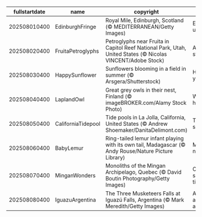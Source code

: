 |fullstartdate|name|copyright|title|image|
|--|--|--|--|--|
202508010400|EdinburghFringe|Royal Mile, Edinburgh, Scotland (© MEDITERRANEAN/Getty Images)|Expect the unexpected|![](/en-CA/2025/08/202508010400EdinburghFringe.jpg)|
202508020400|FruitaPetroglyphs|Petroglyphs near Fruita in Capitol Reef National Park, Utah, United States (© Nicolas VINCENT/Adobe Stock)|Age-old storyboard|![](/en-CA/2025/08/202508020400FruitaPetroglyphs.jpg)|
202508030400|HappySunflower|Sunflowers blooming in a field in summer (© Arsgera/Shutterstock)|Hello yellow!|![](/en-CA/2025/08/202508030400HappySunflower.jpg)|
202508040400|LaplandOwl|Great grey owls in their nest, Finland (© imageBROKER.com/Alamy Stock Photo)|Whooo's home?|![](/en-CA/2025/08/202508040400LaplandOwl.jpg)|
202508050400|CaliforniaTidepool|Tide pools in La Jolla, California, United States (© Andrew Shoemaker/DanitaDelimont.com)|Tide and seek|![](/en-CA/2025/08/202508050400CaliforniaTidepool.jpg)|
202508060400|BabyLemur|Ring-tailed lemur infant playing with its own tail, Madagascar (© Andy Rouse/Nature Picture Library)|Madagascar native|![](/en-CA/2025/08/202508060400BabyLemur.jpg)|
202508070400|MinganWonders|Monoliths of the Mingan Archipelago, Quebec (© David Boutin Photography/Getty Images)|Carved by sea and time|![](/en-CA/2025/08/202508070400MinganWonders.jpg)|
202508080400|IguazuArgentina|The Three Musketeers Falls at Iguazú Falls, Argentina (© Mark Meredith/Getty Images)|All for falls and falls for all|![](/en-CA/2025/08/202508080400IguazuArgentina.jpg)|
